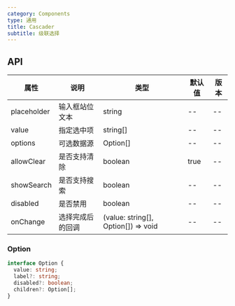 ```yaml
---
category: Components
type: 通用
title: Cascader
subtitle: 级联选择
---
```


## API

| 属性 | 说明 | 类型 | 默认值 | 版本 |
| --- | --- | --- | --- | --- |
|placeholder|输入框站位文本| string | -- | --|
|value|指定选中项|string[]| -- | -- |
|options|可选数据源|Option[]|--|--|
|allowClear|是否支持清除|boolean| true|--|
|showSearch|是否支持搜索|boolean|--| --|
|disabled|是否禁用|boolean| --| --|
|onChange|选择完成后的回调|(value: string[], Option[]) => void| --| --|


### Option

```typescript
interface Option {
  value: string;
  label?: string;
  disabled?: boolean;
  children?: Option[];
}
```
